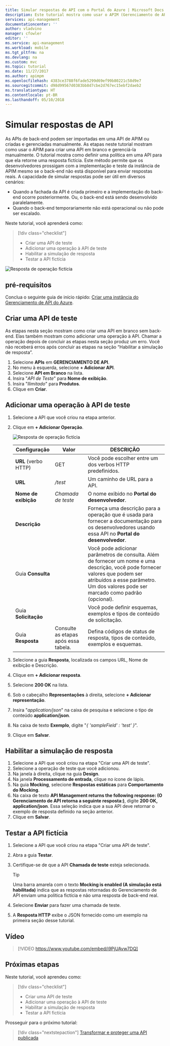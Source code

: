 ```yaml
---
title: Simular respostas de API com o Portal do Azure | Microsoft Docs
description: Este tutorial mostra como usar o APIM (Gerenciamento de API) para definir uma política em uma API para que ela retorne uma resposta fictícia. Este método permite que os desenvolvedores prossigam com a implementação e teste da instância de Gerenciamento de API no caso de o back-end não estar disponível para enviar respostas reais.
services: api-management
documentationcenter: ''
author: vladvino
manager: cfowler
editor: ''
ms.service: api-management
ms.workload: mobile
ms.tgt_pltfrm: na
ms.devlang: na
ms.custom: mvc
ms.topic: tutorial
ms.date: 11/27/2017
ms.author: apimpm
ms.openlocfilehash: 4383ce3788f6fade5299d69ef99b80221c58d9e7
ms.sourcegitcommit: d98d99567d0383bb8d7cbe2d767ec15ebf2daeb2
ms.translationtype: HT
ms.contentlocale: pt-BR
ms.lasthandoff: 05/10/2018
---
```

# <a name="mock-api-responses"></a>Simular respostas de API

As APIs de back-end podem ser importadas em uma API de APIM ou criadas e gerenciadas manualmente. As etapas neste tutorial mostram como usar o APIM para criar uma API em branco e gerenciá-la manualmente. O tutorial mostra como definir uma política em uma API para que ela retorne uma resposta fictícia. Este método permite que os desenvolvedores prossigam com a implementação e teste da instância de APIM mesmo se o back-end não está disponível para enviar respostas reais. A capacidade de simular respostas pode ser útil em diversos cenários:

+ Quando a fachada da API é criada primeiro e a implementação do back-end ocorre posteriormente. Ou, o back-end está sendo desenvolvido paralelamente.
+ Quando o back-end temporariamente não está operacional ou não pode ser escalado.

Neste tutorial, você aprenderá como:

> [!div class="checklist"]
> * Criar uma API de teste 
> * Adicionar uma operação à API de teste
> * Habilitar a simulação de resposta
> * Testar a API fictícia

![Resposta de operação fictícia](./media/mock-api-responses/mock-api-responses01.png)

## <a name="prerequisites"></a>pré-requisitos

Conclua o seguinte guia de início rápido: [Criar uma instância do Gerenciamento de API do Azure](get-started-create-service-instance.md).

## <a name="create-a-test-api"></a>Criar uma API de teste 

As etapas nesta seção mostram como criar uma API em branco sem back-end. Elas também mostram como adicionar uma operação à API. Chamar a operação depois de concluir as etapas nesta seção produz um erro. Você não receberá erros após concluir as etapas na seção “Habilitar a simulação de resposta”.

1. Selecione **APIs** em **GERENCIAMENTO DE API**.
2. No menu à esquerda, selecione **+ Adicionar API**.
3. Selecione **API em Branco** na lista.
4. Insira "*API de Teste*" para **Nome de exibição**.
5. Insira "*Ilimitado*" para **Produtos**.
6. Clique em **Criar**.

## <a name="add-an-operation-to-the-test-api"></a>Adicionar uma operação à API de teste

1. Selecione a API que você criou na etapa anterior.
2. Clique em **+ Adicionar Operação**.

    ![Resposta de operação fictícia](./media/mock-api-responses/mock-api-responses02.png)

    |Configuração|Valor|DESCRIÇÃO|
    |---|---|---|
    |**URL** (verbo HTTP)|GET|Você pode escolher entre um dos verbos HTTP predefinidos.|
    |**URL** |*/test*|Um caminho de URL para a API. |
    |**Nome de exibição**|*Chamada de teste*|O nome exibido no **Portal do desenvolvedor**.|
    |**Descrição**||Forneça uma descrição para a operação que é usada para fornecer a documentação para os desenvolvedores usando essa API no **Portal do desenvolvedor**.|
    |Guia **Consulta**||Você pode adicionar parâmetros de consulta. Além de fornecer um nome e uma descrição, você pode fornecer valores que podem ser atribuídos a esse parâmetro. Um dos valores pode ser marcado como padrão (opcional).|
    |Guia **Solicitação**||Você pode definir esquemas, exemplos e tipos de conteúdo de solicitação. |
    |Guia **Resposta**|Consulte as etapas após essa tabela.|Defina códigos de status de resposta, tipos de conteúdo, exemplos e esquemas.|

3. Selecione a guia **Resposta**, localizada os campos URL, Nome de exibição e Descrição.
4. Clique em **+ Adicionar resposta**.
5. Selecione **200 OK** na lista.
6. Sob o cabeçalho **Representações** à direita, selecione **+ Adicionar representação**.
7. Insira "*application/json*" na caixa de pesquisa e selecione o tipo de conteúdo **application/json**.
8. Na caixa de texto **Exemplo**, digite "*{ 'sampleField' : 'test' }*".
9. Clique em **Salvar**.

## <a name="enable-response-mocking"></a>Habilitar a simulação de resposta

1. Selecione a API que você criou na etapa "Criar uma API de teste".
2. Selecione a operação de teste que você adicionou.
2. Na janela à direita, clique na guia **Design**.
3. Na janela **Processamento de entrada**, clique no ícone de lápis.
4. Na guia **Mocking**, selecione **Respostas estáticas** para **Comportamento do Mocking**.
5. Na caixa de texto **API Management returns the following response: (O Gerenciamento de API retorna a seguinte resposta:)**, digite **200 OK, application/json**. Essa seleção indica que a sua API deve retornar o exemplo de resposta definido na seção anterior.
6. Clique em **Salvar**.

## <a name="test-the-mocked-api"></a>Testar a API fictícia

1. Selecione a API que você criou na etapa "Criar uma API de teste".
2. Abra a guia **Testar**.
3. Certifique-se de que a API **Chamada de teste** esteja selecionada.

    > [!TIP]
    > Uma barra amarela com o texto **Mocking is enabled (A simulação está habilitada)** indica que as respostas retornadas do Gerenciamento de API enviam uma política fictícia e não uma resposta de back-end real.

3. Selecione **Enviar** para fazer uma chamada de teste.
4. A **Resposta HTTP** exibe o JSON fornecido como um exemplo na primeira seção desse tutorial.

## <a name="video"></a>Vídeo

> [!VIDEO https://www.youtube.com/embed/i9PjUAvw7DQ]
> 
> 

## <a name="next-steps"></a>Próximas etapas
Neste tutorial, você aprendeu como:

> [!div class="checklist"]
> * Criar uma API de teste
> * Adicionar uma operação à API de teste
> * Habilitar a simulação de resposta
> * Testar a API fictícia

Prosseguir para o próximo tutorial:

> [!div class="nextstepaction"]
> [Transformar e proteger uma API publicada](transform-api.md)
